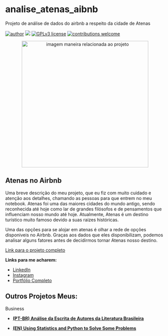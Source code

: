 # analise_atenas_aibnb
Projeto de análise de dados do airbnb a respeito da cidade de Atenas

[![author](https://img.shields.io/badge/author-joaocarvalho-red.svg)](https://www.linkedin.com/in/jo%C3%A3o-marcelo-corr%C3%AAa-de-carvalho-b50bba164/) [![](https://img.shields.io/badge/python-3.7+-blue.svg)](https://www.python.org/downloads/release/python-365/) [![GPLv3 license](https://img.shields.io/badge/License-GPLv3-blue.svg)](http://perso.crans.org/besson/LICENSE.html) [![contributions welcome](https://img.shields.io/badge/contributions-welcome-brightgreen.svg?style=flat)](https://github.com/JoaoMarcelo99/data_science_portifolio)

<p align="center">
  <img src="https://media.istockphoto.com/photos/atens-university-picture-id492624451?b=1&k=20&m=492624451&s=170667a&w=0&h=xq_zcSZi8sdV4znmoT-CWZAF2fQQoHYbpGbL97jrJXk=" alt="imagem maneira relacionada ao projeto"height=400px >
</p>

## Atenas no Airbnb

Uma breve descrição do meu projeto, que eu fiz com muito cuidado e atenção aos detalhes, chamando as pessoas para que entrem no meu notebook.
Atenas foi uma das maiores cidades do mundo antigo, sendo reconhecida até hoje como lar de grandes filósofos e de pensamentos que influenciam nosso mundo até hoje. Atualmente, Atenas é um destino turístico muito famoso devido a suas raizes históricas.

Uma das opções para se alojar em atenas é olhar a rede de opções disponiveis no Airbnb. Graças aos dados que eles disponibilizam, podemos analisar alguns fatores antes de decidirmos tornar Atenas nosso destino.

[Link para o projeto completo](https://colab.research.google.com/drive/1zckhGoHy_iqtpyDnCkNR2X6Tf8sa-s1S?usp=sharing)

**Links para me acharem:**
* [LinkedIn](https://www.linkedin.com/in/jo%C3%A3o-marcelo-corr%C3%AAa-de-carvalho-b50bba164/)
* [Instagram](https://www.instagram.com/_joaomarcelo_99/)
* [Portfólio Completo](https://github.com/JoaoMarcelo99/data_science_portifolio)




## Outros Projetos Meus:

Business
* **[(PT-BR) Análise da Escrita de Autores da Literatura Brasileira](https://github.com/JoaoMarcelo99/data_science_portifolio/blob/master/Analise_Autores_Brasileiros.ipynb)**

* **[(EN) Using Statistics and Python to Solve Some Problems](https://github.com/JoaoMarcelo99/data_science_portifolio/blob/master/Statistical_Exercises.ipynb)**

